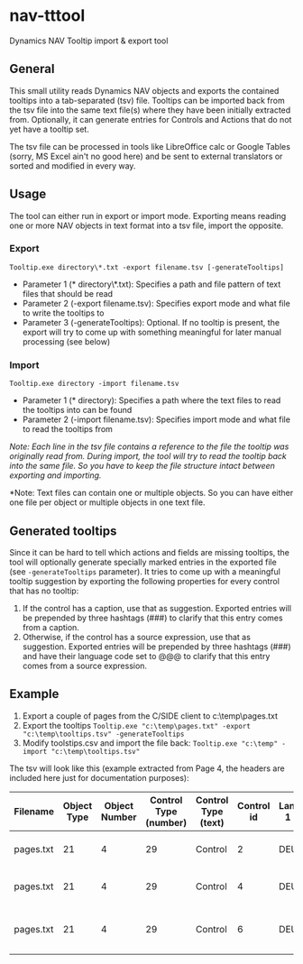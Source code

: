 # nav-tttool
Dynamics NAV Tooltip import &amp; export tool

## General
This small utility reads Dynamics NAV objects and exports the contained tooltips into a tab-separated (tsv) file. Tooltips can be imported back from the tsv file into the same text file(s) where they have been initially extracted from. Optionally, it can generate entries for Controls and Actions that do not yet have a tooltip set.

The tsv file can be processed in tools like LibreOffice calc or Google Tables (sorry, MS Excel ain't no good here) and be sent to external translators or sorted and modified in every way.

## Usage
The tool can either run in export or import mode. Exporting means reading one or more NAV objects in text format into a tsv file, import the opposite.

### Export
`Tooltip.exe directory\*.txt -export filename.tsv [-generateTooltips]`

* Parameter 1 (* directory\\*.txt): Specifies a path and file pattern of text files that should be read
* Parameter 2 (-export filename.tsv): Specifies export mode and what file to write the tooltips to
* Parameter 3 (-generateTooltips): Optional. If no tooltip is present, the export will try to come up with something meaningful for later manual processing (see below)

### Import
`Tooltip.exe directory -import filename.tsv`

* Parameter 1 (* directory): Specifies a path where the text files to read the tooltips into can be found
* Parameter 2 (-import filename.tsv): Specifies import mode and what file to read the tooltips from

*Note: Each line in the tsv file contains a reference to the file the tooltip was originally read from. During import, the tool will try to read the tooltip back into the same file. So you have to keep the file structure intact between exporting and importing.*

*Note: Text files can contain one or multiple objects. So you can have either one file per object or multiple objects in one text file.

## Generated tooltips

Since it can be hard to tell which actions and fields are missing tooltips, the tool will optionally generate specially marked entries in the exported file (see `-generateTooltips` parameter). It tries to come up with a meaningful tooltip suggestion by exporting the following properties for every control that has no tooltip:

1. If the control has a caption, use that as suggestion. Exported entries will be prepended by three hashtags (###) to clarify that this entry comes from a caption.
1. Otherwise, if the control has a source expression, use that as suggestion. Exported entries will be prepended by three hashtags (###) and have their language code set to @@@ to clarify that this entry comes from a source expression.

## Example

1. Export a couple of pages from the C/SIDE client to c:\temp\pages.txt
1. Export the tooltips
`Tooltip.exe "c:\temp\pages.txt" -export "c:\temp\tooltips.tsv" -generateTooltips`
1. Modify toolstips.csv and import the file back: 
`Tooltip.exe "c:\temp" -import "c:\temp\tooltips.tsv"`

The tsv will look like this (example extracted from Page 4, the headers are included here just for documentation purposes):

Filename | Object Type | Object Number | Control Type (number) | Control Type (text) | Control id | Language 1 Code | Language 1 Tooltip | Language 2 Code | Language 2 Tooltip | ...
------ | ------- |------ | ------- |------ | ------- |------ | ------- |------- |------- |------- |
pages.txt|21|4|29|Control|2|DEU|Gibt einen Code zur Identifizierung...|ENU|Specifies a code to identify...|...
pages.txt|21|4|29|Control|4|DEU|Gibt eine Formel zur Berechnung...|ENU|Specifies a formula that...|...
pages.txt|21|4|29|Control|6|DEU|Zeigt die Datumsformel an, ...|ENU|Specifies the date formula if...|...
